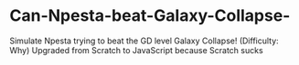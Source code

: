 # Can-Npesta-beat-Galaxy-Collapse-
Simulate Npesta trying to beat the GD level Galaxy Collapse! (Difficulty: Why) Upgraded from Scratch to JavaScript because Scratch sucks
